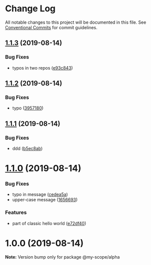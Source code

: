 # Change Log

All notable changes to this project will be documented in this file.
See [Conventional Commits](https://conventionalcommits.org) for commit guidelines.

<a name="1.1.3"></a>
## [1.1.3](https://github.com/nicholascm/lerna-conventional-commits/compare/@my-scope/alpha@1.1.2...@my-scope/alpha@1.1.3) (2019-08-14)


### Bug Fixes

* typos in two repos ([e93c843](https://github.com/nicholascm/lerna-conventional-commits/commit/e93c843))




<a name="1.1.2"></a>
## [1.1.2](https://github.com/nicholascm/lerna-conventional-commits/compare/@my-scope/alpha@1.1.1...@my-scope/alpha@1.1.2) (2019-08-14)


### Bug Fixes

* typo ([3957180](https://github.com/nicholascm/lerna-conventional-commits/commit/3957180))




<a name="1.1.1"></a>
## [1.1.1](https://github.com/nicholascm/lerna-conventional-commits/compare/@my-scope/alpha@1.1.0...@my-scope/alpha@1.1.1) (2019-08-14)


### Bug Fixes

* ddd ([b5ec8ab](https://github.com/nicholascm/lerna-conventional-commits/commit/b5ec8ab))




<a name="1.1.0"></a>
# [1.1.0](https://github.com/nicholascm/lerna-conventional-commits/compare/@my-scope/alpha@1.0.0...@my-scope/alpha@1.1.0) (2019-08-14)


### Bug Fixes

*  typo in message ([cedea5a](https://github.com/nicholascm/lerna-conventional-commits/commit/cedea5a))
* upper-case message ([1656693](https://github.com/nicholascm/lerna-conventional-commits/commit/1656693))


### Features

*  part of classic hello world ([e72df40](https://github.com/nicholascm/lerna-conventional-commits/commit/e72df40))




<a name="1.0.0"></a>
# 1.0.0 (2019-08-14)




**Note:** Version bump only for package @my-scope/alpha
